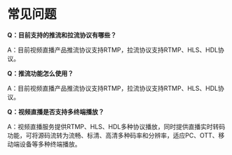 # 常见问题

**Q：目前支持的推流和拉流协议有哪些？**

A：目前视频直播产品推流协议支持RTMP，拉流协议支持RTMP、HLS、HDL协议。


**Q：推流功能怎么使用？**

A：目前视频直播产品推流协议支持RTMP，拉流协议支持RTMP、HLS、HDL协议。


**Q：视频直播是否支持多终端播放？**

A：视频直播服务提供RTMP、HLS、HDL多种协议播放，同时提供直播实时转码功能，可将源码流转为流畅、标清、高清多种码率和分辨率，适应PC、OTT、移动端设备等多种终端播放。


